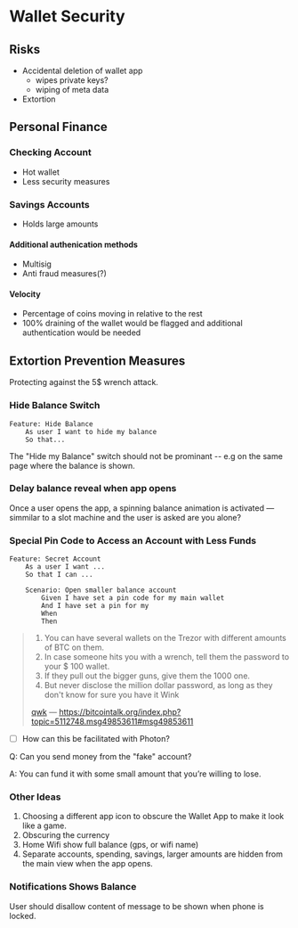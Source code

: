 # Wallet Security

## Risks

- Accidental deletion of wallet app
  - wipes private keys?
  - wiping of meta data
- Extortion

## Personal Finance

### Checking Account

- Hot wallet
- Less security measures

### Savings Accounts

- Holds large amounts

#### Additional authenication methods

- Multisig
- Anti fraud measures(?)

#### Velocity

- Percentage of coins moving in relative to the rest
- 100% draining of the wallet would be flagged and additional authentication would be needed

## Extortion Prevention Measures

Protecting against the 5$ wrench attack.

### Hide Balance Switch

```gherkin
Feature: Hide Balance
	As user I want to hide my balance
	So that... 
```

The "Hide my Balance" switch should not be prominant -- e.g on the same page where the balance is shown.

### Delay balance reveal when app opens

Once a user opens the app, a spinning balance animation is activated — simmilar to a slot machine and the user is asked are you alone?

### Special Pin Code to Access an Account with Less Funds

```gherkin
Feature: Secret Account
	As a user I want ...
	So that I can ...
	
	Scenario: Open smaller balance account
		Given I have set a pin code for my main wallet
		And I have set a pin for my 
		When 
		Then 
```

> 1. You can have several wallets on the Trezor with different amounts of BTC on them.
> 2. In case someone hits you with a wrench, tell them the password to your $ 100 wallet.
> 3. If they pull out the bigger guns, give them the 1000​ one.
> 4. But never disclose the million dollar password, as long as they don't know for sure you have it Wink
>
> [qwk](https://bitcointalk.org/index.php?action=profile;u=24140) — https://bitcointalk.org/index.php?topic=5112748.msg49853611#msg49853611

- [ ] How can this be facilitated with Photon?

Q: Can you send money from the "fake" account?

A: You can fund it with some small amount that you’re willing to lose.

### Other Ideas

1. Choosing a different app icon to obscure the Wallet App to make it look like a game.
2. Obscuring the currency
3. Home Wifi show full balance (gps, or wifi name)
4. Separate accounts, spending, savings, larger amounts are hidden from the main view when the app opens.

### Notifications Shows Balance

User should disallow content of message to be shown when phone is locked.
